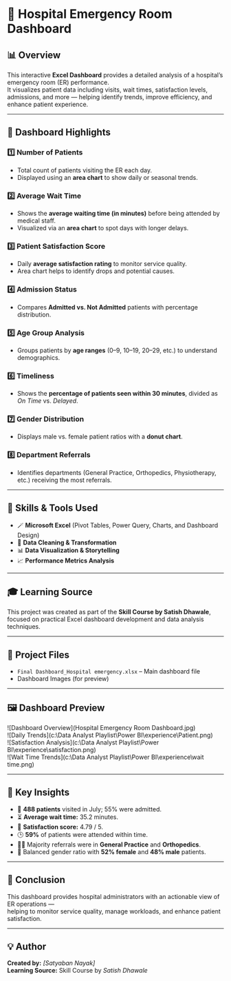 # 🏥 Hospital Emergency Room Dashboard

## 📊 Overview  
This interactive **Excel Dashboard** provides a detailed analysis of a hospital’s emergency room (ER) performance.  
It visualizes patient data including visits, wait times, satisfaction levels, admissions, and more — helping identify trends, improve efficiency, and enhance patient experience.

---

## 🧩 Dashboard Highlights  

### 1️⃣ Number of Patients  
- Total count of patients visiting the ER each day.  
- Displayed using an **area chart** to show daily or seasonal trends.

### 2️⃣ Average Wait Time  
- Shows the **average waiting time (in minutes)** before being attended by medical staff.  
- Visualized via an **area chart** to spot days with longer delays.

### 3️⃣ Patient Satisfaction Score  
- Daily **average satisfaction rating** to monitor service quality.  
- Area chart helps to identify drops and potential causes.

### 4️⃣ Admission Status  
- Compares **Admitted vs. Not Admitted** patients with percentage distribution.

### 5️⃣ Age Group Analysis  
- Groups patients by **age ranges** (0–9, 10–19, 20–29, etc.) to understand demographics.

### 6️⃣ Timeliness  
- Shows the **percentage of patients seen within 30 minutes**, divided as *On Time* vs. *Delayed*.

### 7️⃣ Gender Distribution  
- Displays male vs. female patient ratios with a **donut chart**.

### 8️⃣ Department Referrals  
- Identifies departments (General Practice, Orthopedics, Physiotherapy, etc.) receiving the most referrals.

---

## 🧠 Skills & Tools Used  
- 🪄 **Microsoft Excel** (Pivot Tables, Power Query, Charts, and Dashboard Design)  
- 🧹 **Data Cleaning & Transformation**  
- 📊 **Data Visualization & Storytelling**  
- 📈 **Performance Metrics Analysis**

---

## 🎓 Learning Source  
This project was created as part of the **Skill Course by Satish Dhawale**, focused on practical Excel dashboard development and data analysis techniques.

---

## 📂 Project Files  
- `Final Dashboard_Hospital emergency.xlsx` – Main dashboard file  
- Dashboard Images (for preview)

---

## 🖼️ Dashboard Preview    

![Dashboard Overview](Hospital Emergency Room Dashboard.jpg)  
![Daily Trends](c:\Data Analyst Playlist\Power BI\experience\Patient.png)  
![Satisfaction Analysis](c:\Data Analyst Playlist\Power BI\experience\satisfaction.png)  
![Wait Time Trends](c:\Data Analyst Playlist\Power BI\experience\wait time.png)

---

## 🌟 Key Insights  
- 👥 **488 patients** visited in July; 55% were admitted.  
- ⏳ **Average wait time:** 35.2 minutes.  
- 💬 **Satisfaction score:** 4.79 / 5.  
- 🕒 **59%** of patients were attended within time.  
- 🧑‍⚕️ Majority referrals were in **General Practice** and **Orthopedics**.  
- 🚻 Balanced gender ratio with **52% female** and **48% male** patients.

---

## 🧾 Conclusion  
This dashboard provides hospital administrators with an actionable view of ER operations —  
helping to monitor service quality, manage workloads, and enhance patient satisfaction.  

---

## 💡 Author  
**Created by:** *[Satyaban Nayak]*  
**Learning Source:** Skill Course by *Satish Dhawale*  


